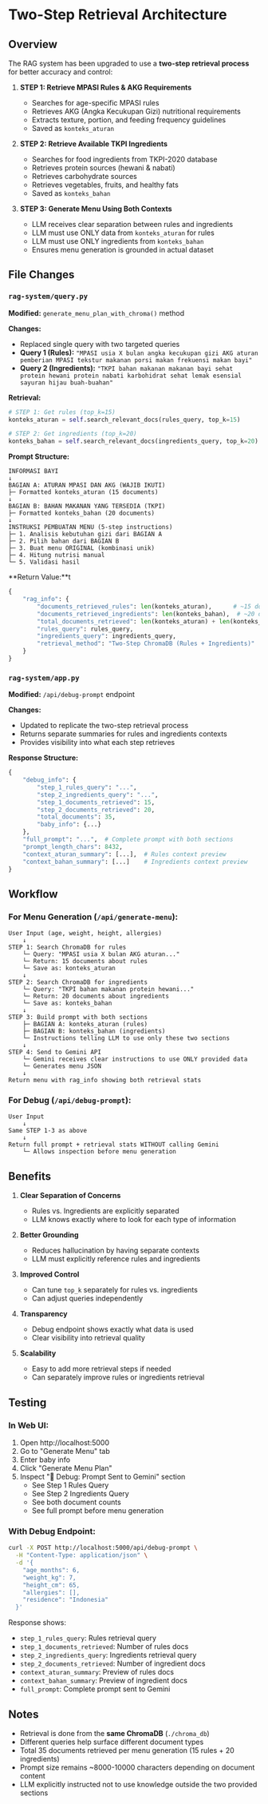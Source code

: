 # Two-Step Retrieval Architecture

## Overview
The RAG system has been upgraded to use a **two-step retrieval process** for better accuracy and control:

1. **STEP 1: Retrieve MPASI Rules & AKG Requirements**
   - Searches for age-specific MPASI rules
   - Retrieves AKG (Angka Kecukupan Gizi) nutritional requirements
   - Extracts texture, portion, and feeding frequency guidelines
   - Saved as `konteks_aturan`

2. **STEP 2: Retrieve Available TKPI Ingredients**
   - Searches for food ingredients from TKPI-2020 database
   - Retrieves protein sources (hewani & nabati)
   - Retrieves carbohydrate sources
   - Retrieves vegetables, fruits, and healthy fats
   - Saved as `konteks_bahan`

3. **STEP 3: Generate Menu Using Both Contexts**
   - LLM receives clear separation between rules and ingredients
   - LLM must use ONLY data from `konteks_aturan` for rules
   - LLM must use ONLY ingredients from `konteks_bahan`
   - Ensures menu generation is grounded in actual dataset

## File Changes

### `rag-system/query.py`
**Modified:** `generate_menu_plan_with_chroma()` method

**Changes:**
- Replaced single query with two targeted queries
- **Query 1 (Rules):** `"MPASI usia X bulan angka kecukupan gizi AKG aturan pemberian MPASI tekstur makanan porsi makan frekuensi makan bayi"`
- **Query 2 (Ingredients):** `"TKPI bahan makanan makanan bayi sehat protein hewani protein nabati karbohidrat sehat lemak esensial sayuran hijau buah-buahan"`

**Retrieval:**
```python
# STEP 1: Get rules (top_k=15)
konteks_aturan = self.search_relevant_docs(rules_query, top_k=15)

# STEP 2: Get ingredients (top_k=20)
konteks_bahan = self.search_relevant_docs(ingredients_query, top_k=20)
```

**Prompt Structure:**
```
INFORMASI BAYI
↓
BAGIAN A: ATURAN MPASI DAN AKG (WAJIB IKUTI)
├─ Formatted konteks_aturan (15 documents)
↓
BAGIAN B: BAHAN MAKANAN YANG TERSEDIA (TKPI)
├─ Formatted konteks_bahan (20 documents)
↓
INSTRUKSI PEMBUATAN MENU (5-step instructions)
├─ 1. Analisis kebutuhan gizi dari BAGIAN A
├─ 2. Pilih bahan dari BAGIAN B
├─ 3. Buat menu ORIGINAL (kombinasi unik)
├─ 4. Hitung nutrisi manual
└─ 5. Validasi hasil
```

**Return Value:**t
```python
{
    "rag_info": {
        "documents_retrieved_rules": len(konteks_aturan),      # ~15 docs
        "documents_retrieved_ingredients": len(konteks_bahan),  # ~20 docs
        "total_documents_retrieved": len(konteks_aturan) + len(konteks_bahan),
        "rules_query": rules_query,
        "ingredients_query": ingredients_query,
        "retrieval_method": "Two-Step ChromaDB (Rules + Ingredients)"
    }
}
```

### `rag-system/app.py`
**Modified:** `/api/debug-prompt` endpoint

**Changes:**
- Updated to replicate the two-step retrieval process
- Returns separate summaries for rules and ingredients contexts
- Provides visibility into what each step retrieves

**Response Structure:**
```python
{
    "debug_info": {
        "step_1_rules_query": "...",
        "step_2_ingredients_query": "...",
        "step_1_documents_retrieved": 15,
        "step_2_documents_retrieved": 20,
        "total_documents": 35,
        "baby_info": {...}
    },
    "full_prompt": "...",  # Complete prompt with both sections
    "prompt_length_chars": 8432,
    "context_aturan_summary": [...],  # Rules context preview
    "context_bahan_summary": [...]    # Ingredients context preview
}
```

## Workflow

### For Menu Generation (`/api/generate-menu`):

```
User Input (age, weight, height, allergies)
    ↓
STEP 1: Search ChromaDB for rules
    └─ Query: "MPASI usia X bulan AKG aturan..."
    └─ Return: 15 documents about rules
    └─ Save as: konteks_aturan
    ↓
STEP 2: Search ChromaDB for ingredients
    └─ Query: "TKPI bahan makanan protein hewani..."
    └─ Return: 20 documents about ingredients
    └─ Save as: konteks_bahan
    ↓
STEP 3: Build prompt with both sections
    ├─ BAGIAN A: konteks_aturan (rules)
    ├─ BAGIAN B: konteks_bahan (ingredients)
    └─ Instructions telling LLM to use only these two sections
    ↓
STEP 4: Send to Gemini API
    └─ Gemini receives clear instructions to use ONLY provided data
    └─ Generates menu JSON
    ↓
Return menu with rag_info showing both retrieval stats
```

### For Debug (`/api/debug-prompt`):

```
User Input
    ↓
Same STEP 1-3 as above
    ↓
Return full prompt + retrieval stats WITHOUT calling Gemini
    └─ Allows inspection before menu generation
```

## Benefits

1. **Clear Separation of Concerns**
   - Rules vs. Ingredients are explicitly separated
   - LLM knows exactly where to look for each type of information

2. **Better Grounding**
   - Reduces hallucination by having separate contexts
   - LLM must explicitly reference rules and ingredients

3. **Improved Control**
   - Can tune `top_k` separately for rules vs. ingredients
   - Can adjust queries independently

4. **Transparency**
   - Debug endpoint shows exactly what data is used
   - Clear visibility into retrieval quality

5. **Scalability**
   - Easy to add more retrieval steps if needed
   - Can separately improve rules or ingredients retrieval

## Testing

### In Web UI:
1. Open http://localhost:5000
2. Go to "Generate Menu" tab
3. Enter baby info
4. Click "Generate Menu Plan"
5. Inspect "🐛 Debug: Prompt Sent to Gemini" section
   - See Step 1 Rules Query
   - See Step 2 Ingredients Query
   - See both document counts
   - See full prompt before menu generation

### With Debug Endpoint:
```bash
curl -X POST http://localhost:5000/api/debug-prompt \
  -H "Content-Type: application/json" \
  -d '{
    "age_months": 6,
    "weight_kg": 7,
    "height_cm": 65,
    "allergies": [],
    "residence": "Indonesia"
  }'
```

Response shows:
- `step_1_rules_query`: Rules retrieval query
- `step_1_documents_retrieved`: Number of rules docs
- `step_2_ingredients_query`: Ingredients retrieval query
- `step_2_documents_retrieved`: Number of ingredient docs
- `context_aturan_summary`: Preview of rules docs
- `context_bahan_summary`: Preview of ingredient docs
- `full_prompt`: Complete prompt sent to Gemini

## Notes

- Retrieval is done from the **same ChromaDB** (`./chroma_db`)
- Different queries help surface different document types
- Total 35 documents retrieved per menu generation (15 rules + 20 ingredients)
- Prompt size remains ~8000-10000 characters depending on document content
- LLM explicitly instructed not to use knowledge outside the two provided sections
